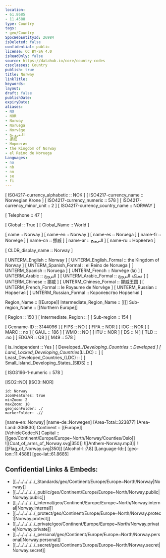 ```yaml
---
location:
- 61.8685
- 11.4588
type: Country
tags:
- geo/Country
SpocWebEntityId: 26984
isDeleted: false
confidential: public
license: CC BY-SA 4.0
isReadOnly: false
source: https://datahub.io/core/country-codes
cssclasses: Country
publish: true
title: Norway
linkTitle: 
keywords: 
layout: 
draft: false
publishDate: 
expiryDate: 
aliases:
- NO
- NOR
- Norway
- Noruega
- Norvège
- النرويج
- 挪威
- Норвегия
- the Kingdom of Norway
- el Reino de Noruega
Languages:
- no
- nb
- nn
- se
- fi
---
```



[	ISO4217-currency_alphabetic	 :: NOK ] 
[	ISO4217-currency_name	 :: Norwegian Krone ] 
[	ISO4217-currency_numeric	 :: 578 ] 
[	ISO4217-currency_minor_unit	 :: 2 ] 
[	ISO4217-currency_country_name	 :: NORWAY ] 

[	Telephone	 :: 47 ] 

[	Global	 :: True ] 
[	Global_Name	 :: World ] 

[	name	 :: Norway ] 
[	name-en	 :: Norway ] 
[	name-es	 :: Noruega ] 
[	name-fr	 :: Norvège ] 
[	name-cn	 :: 挪威 ] 
[	name-ar	 :: النرويج ] 
[	name-ru	 :: Норвегия ] 

[	CLDR_display_name	 :: Norway ] 

[	UNTERM_English	 :: Norway ] 
[	UNTERM_English_Formal	 :: the Kingdom of Norway ] 
[	UNTERM_Spanish_Formal	 :: el Reino de Noruega ] 
[	UNTERM_Spanish	 :: Noruega ] 
[	UNTERM_French	 :: Norvège (la) ] 
[	UNTERM_Arabic	 :: النرويج ] 
[	UNTERM_Arabic_Formal	 :: مملكة النرويج ] 
[	UNTERM_Chinese	 :: 挪威 ] 
[	UNTERM_Chinese_Formal	 :: 挪威王国 ] 
[	UNTERM_French_Formal	 :: le Royaume de Norvège ] 
[	UNTERM_Russian	 :: Норвегия ] 
[	UNTERM_Russian_Formal	 :: Королевство Норвегия ] 

Region_Name ::  [[Europe]] 
Intermediate_Region_Name ::  [[]] 
Sub-region_Name ::  [[Northern Europe]] 

[	Region	 :: 150 ] 
[	Intermediate_Region	 ::  ] 
[	Sub-region	 :: 154 ] 

[	Geoname-ID	 :: 3144096 ] 
[	FIPS	 :: NO ] 
[	FIFA	 :: NOR ] 
[	IOC	 :: NOR ] 
[	MARC	 :: no ] 
[	GAUL	 :: 186 ] 
[	WMO	 :: NO ] 
[	ITU	 :: NOR ] 
[	DS	 :: N ] 
[	TLD	 :: .no ] 
[	EDGAR	 :: Q8 ] 
[	M49	 :: 578 ] 

[	is_independent	 :: Yes ] 
[	Developed_/_Developing_Countries	 :: Developed ] 
[	Land_Locked_Developing_Countries_(LLDC)	 ::  ] 
[	Least_Developed_Countries_(LDC)	 ::  ] 
[	Small_Island_Developing_States_(SIDS)	 ::  ] 

[	ISO3166-1-numeric	 :: 578 ] 


[ISO2::NO] 
[ISO3::NOR] 

```leaflet
id: Norway
zoomFeatures: true 
minZoom: 2 
maxZoom: 18
geojsonFolder: ./
markerFolder: .//
```

[name-en::Norway] 
[name-de::Norwegen] 
[Area-Total::323877] 
[Area-Land::306830] 
Continent :: [[Europe]]  
[VehicleCode::N] 
Capital :: [[geo/Continent/Europe/Europe~North/Norway/Counties/Oslo]]  
![[Coat_of_arms_of_Norway.svg|350]] 
![[Anthem-Norway.mp3]] 
![[Flag_of_Norway.svg|350]] 
[Alcohol-l::7.8] 
[Language-Id::] 
[geo-lon::11.4588] 
[geo-lat::61.8685] 



## Confidential Links & Embeds: 
- [[../../../../../_Standards/geo/Continent/Europe/Europe~North/Norway|Norway]] 
- [[../../../../../_public/geo/Continent/Europe/Europe~North/Norway.public|Norway.public]] 
- [[../../../../../_internal/geo/Continent/Europe/Europe~North/Norway.internal|Norway.internal]] 
- [[../../../../../_protect/geo/Continent/Europe/Europe~North/Norway.protect|Norway.protect]] 
- [[../../../../../_private/geo/Continent/Europe/Europe~North/Norway.private|Norway.private]] 
- [[../../../../../_personal/geo/Continent/Europe/Europe~North/Norway.personal|Norway.personal]] 
- [[../../../../../_secret/geo/Continent/Europe/Europe~North/Norway.secret|Norway.secret]] 
